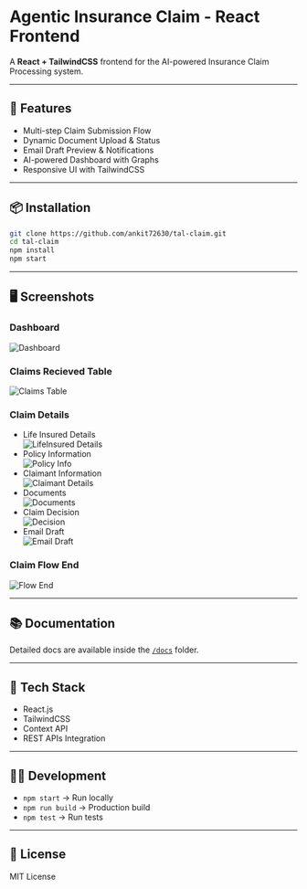 # Agentic Insurance Claim - React Frontend

A **React + TailwindCSS** frontend for the AI-powered Insurance Claim Processing system.

---

## 🚀 Features
- Multi-step Claim Submission Flow
- Dynamic Document Upload & Status
- Email Draft Preview & Notifications
- AI-powered Dashboard with Graphs
- Responsive UI with TailwindCSS

---

## 📦 Installation
```bash
git clone https://github.com/ankit72630/tal-claim.git
cd tal-claim
npm install
npm start
```

---

## 🖥️ Screenshots

### Dashboard
![Dashboard](docs/dashboard.png)

### Claims Recieved Table
![Claims Table](docs/claims.png)

### Claim Details
- Life Insured Details  
  ![LifeInsured Details](docs/life.png)  
- Policy Information  
  ![Policy Info](docs/policy.png)  
- Claimant Information  
  ![Claimant Details](docs/claimant.png)  
- Documents  
  ![Documents](docs/doc.png)  
- Claim Decision  
  ![Decision](docs/decision.png)  
- Email Draft  
  ![Email Draft](docs/draft.png)

### Claim Flow End
![Flow End](docs/claimflow-end.png)


---

## 📚 Documentation
Detailed docs are available inside the [`/docs`](./docs) folder.

---

## 🔧 Tech Stack
- React.js
- TailwindCSS
- Context API
- REST APIs Integration

---

## 👨‍💻 Development
- `npm start` → Run locally
- `npm run build` → Production build
- `npm test` → Run tests

---

## 📜 License
MIT License
